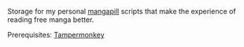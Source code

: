 Storage for my personal [mangapill](https://mangapill.com/) scripts that make the experience of reading free manga better. 

Prerequisites:
  [Tampermonkey](https://www.tampermonkey.net/)
